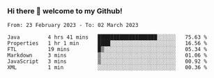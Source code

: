 ### Hi there 👋 welcome to my Github! 

<!--START_SECTION:waka-->

```text
From: 23 February 2023 - To: 02 March 2023

Java         4 hrs 41 mins   ███████████████████░░░░░░   75.63 %
Properties   1 hr 1 min      ████░░░░░░░░░░░░░░░░░░░░░   16.56 %
FTL          19 mins         █▒░░░░░░░░░░░░░░░░░░░░░░░   05.34 %
Markdown     3 mins          ▒░░░░░░░░░░░░░░░░░░░░░░░░   01.06 %
JavaScript   3 mins          ▒░░░░░░░░░░░░░░░░░░░░░░░░   00.92 %
XML          1 min           ░░░░░░░░░░░░░░░░░░░░░░░░░   00.36 %
```

<!--END_SECTION:waka-->
